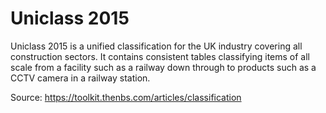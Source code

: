 # Uniclass 2015

Uniclass 2015 is a unified classification for the UK industry covering all construction sectors. It contains consistent tables classifying items of all scale from a facility such as a railway down through to products such as a CCTV camera in a railway station.

Source: https://toolkit.thenbs.com/articles/classification
